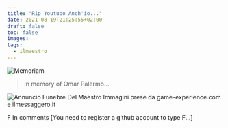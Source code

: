 ```yaml
---
title: "Rip Youtubo Anch'io..."
date: 2021-08-19T21:25:55+02:00
draft: false
toc: false
images:
tags:
  - ilmaestro
---
```

![Memoriam](/static/op_memoriam.jpeg)

>In memory of Omar Palermo...

![Annuncio Funebre Del Maestro](/static/af_prof.png)
 Immagini prese da game-experience.com e ilmessaggero.it
 
 F In comments [You need to register a github account to type F...]
